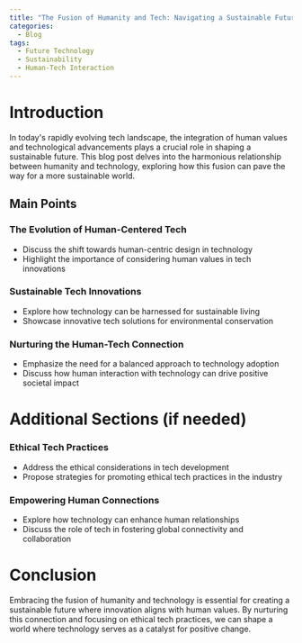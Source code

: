 ```yaml
---
title: "The Fusion of Humanity and Tech: Navigating a Sustainable Future"
categories:
  - Blog
tags:
  - Future Technology
  - Sustainability
  - Human-Tech Interaction
---
```


# Introduction
In today's rapidly evolving tech landscape, the integration of human values and technological advancements plays a crucial role in shaping a sustainable future. This blog post delves into the harmonious relationship between humanity and technology, exploring how this fusion can pave the way for a more sustainable world.

## Main Points
### The Evolution of Human-Centered Tech
- Discuss the shift towards human-centric design in technology
- Highlight the importance of considering human values in tech innovations

### Sustainable Tech Innovations
- Explore how technology can be harnessed for sustainable living
- Showcase innovative tech solutions for environmental conservation

### Nurturing the Human-Tech Connection
- Emphasize the need for a balanced approach to technology adoption
- Discuss how human interaction with technology can drive positive societal impact

# Additional Sections (if needed)
### Ethical Tech Practices
- Address the ethical considerations in tech development
- Propose strategies for promoting ethical tech practices in the industry

### Empowering Human Connections
- Explore how technology can enhance human relationships
- Discuss the role of tech in fostering global connectivity and collaboration

# Conclusion
Embracing the fusion of humanity and technology is essential for creating a sustainable future where innovation aligns with human values. By nurturing this connection and focusing on ethical tech practices, we can shape a world where technology serves as a catalyst for positive change.